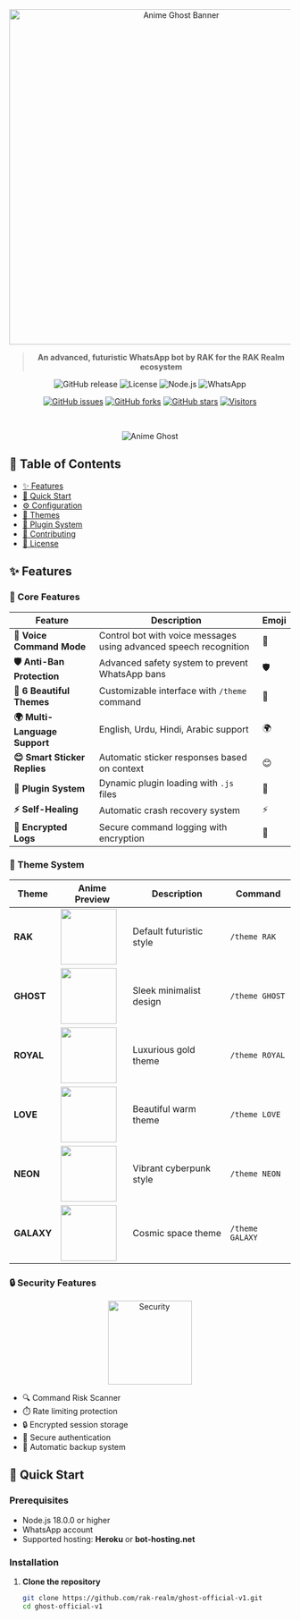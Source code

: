 <!-- GHOST-OFFICIAL-V1 README -->
<div align="center">

<img src="https://i.ibb.co/7Q3y4zH/ghost-anime-banner.png" alt="Anime Ghost Banner" width="600">

> **An advanced, futuristic WhatsApp bot by RAK for the RAK Realm ecosystem**

![GitHub release](https://img.shields.io/badge/Version-1.0.0-ff69b4?style=for-the-badge&logo=github)
![License](https://img.shields.io/badge/License-RAK_Commercial-ff7ee3?style=for-the-badge)
![Node.js](https://img.shields.io/badge/Node.js-18.x-a0f7b1?style=for-the-badge&logo=nodedotjs)
![WhatsApp](https://img.shields.io/badge/WhatsApp-Bot-25d366?style=for-the-badge&logo=whatsapp)

[![GitHub issues](https://img.shields.io/badge/Issues-Open-ff7de3?logo=github)](https://github.com/rak-realm/ghost-official-v1/issues)
[![GitHub forks](https://img.shields.io/badge/Forks-Join!-79d6ff?logo=github)](https://github.com/rak-realm/ghost-official-v1/network)
[![GitHub stars](https://img.shields.io/badge/Stars-Like!-ffdd66?logo=github)](https://github.com/rak-realm/ghost-official-v1/stargazers)
[![Visitors](https://profile-counter.glitch.me/rak-realm-ghost/count.svg)](https://github.com/rak-realm/ghost-official-v1)

</div>

<br>

<div align="center">
  
![Anime Ghost](https://media.tenor.com/0tGrsBfQp_YAAAAi/anime-girl.gif)

</div>

## 📖 Table of Contents
- [✨ Features](#-features)
- [🚀 Quick Start](#-quick-start)
- [⚙️ Configuration](#️-configuration)
- [🎨 Themes](#-themes)
- [🔧 Plugin System](#-plugin-system)
- [🤝 Contributing](#-contributing)
- [📝 License](#-license)

## ✨ Features

### 🤖 Core Features

<div align="center">

| Feature | Description | Emoji |
|---------|-------------|--------|
| **🎤 Voice Command Mode** | Control bot with voice messages using advanced speech recognition | 💬 |
| **🛡️ Anti-Ban Protection** | Advanced safety system to prevent WhatsApp bans | 🛡️ |
| **🎨 6 Beautiful Themes** | Customizable interface with `/theme` command | 🎨 |
| **🌍 Multi-Language Support** | English, Urdu, Hindi, Arabic support | 🌍 |
| **😊 Smart Sticker Replies** | Automatic sticker responses based on context | 😊 |
| **🔌 Plugin System** | Dynamic plugin loading with `.js` files | 🔌 |
| **⚡ Self-Healing** | Automatic crash recovery system | ⚡ |
| **🔐 Encrypted Logs** | Secure command logging with encryption | 🔐 |

</div>

### 🎨 Theme System

<div align="center">
  
| Theme | Anime Preview | Description | Command |
|-------|---------|-------------|---------|
| **RAK** | <img src="https://via.placeholder.com/100/1a1a40/ffffff?text=RAK" width="100" /> | Default futuristic style | `/theme RAK` |
| **GHOST** | <img src="https://via.placeholder.com/100/2d2d2d/ffffff?text=GHOST" width="100" /> | Sleek minimalist design | `/theme GHOST` |
| **ROYAL** | <img src="https://via.placeholder.com/100/ffd700/000000?text=ROYAL" width="100" /> | Luxurious gold theme | `/theme ROYAL` |
| **LOVE** | <img src="https://via.placeholder.com/100/ff5252/ffffff?text=LOVE" width="100" /> | Beautiful warm theme | `/theme LOVE` |
| **NEON** | <img src="https://via.placeholder.com/100/0ff0fc/000000?text=NEON" width="100" /> | Vibrant cyberpunk style | `/theme NEON` |
| **GALAXY** | <img src="https://via.placeholder.com/100/4e0f63/ffffff?text=GALAXY" width="100" /> | Cosmic space theme | `/theme GALAXY` |

</div>

### 🔒 Security Features

<div align="center">

<img src="https://via.placeholder.com/150/4e0f63/ffffff?text=SECURITY" alt="Security" width="150">

</div>

- 🔍 Command Risk Scanner
- ⏱️ Rate limiting protection
- 🔒 Encrypted session storage
- 🔑 Secure authentication
- 💾 Automatic backup system

## 🚀 Quick Start

### Prerequisites
- Node.js 18.0.0 or higher
- WhatsApp account
- Supported hosting: **Heroku** or **bot-hosting.net**

### Installation

1. **Clone the repository**
   ```bash
   git clone https://github.com/rak-realm/ghost-official-v1.git
   cd ghost-official-v1
